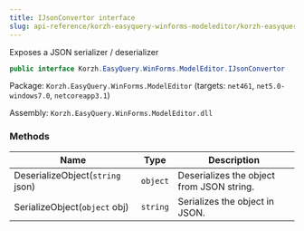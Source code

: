 ```yaml
---
title: IJsonConvertor interface
slug: api-reference/korzh-easyquery-winforms-modeleditor/korzh-easyquery-winforms-modeleditor-namespace/ijsonconvertor-interface
---
```



Exposes a JSON serializer / deserializer
```csharp
public interface Korzh.EasyQuery.WinForms.ModelEditor.IJsonConvertor

```
Package: `Korzh.EasyQuery.WinForms.ModelEditor` (targets: `net461`, `net5.0-windows7.0`, `netcoreapp3.1`)

Assembly: `Korzh.EasyQuery.WinForms.ModelEditor.dll`

### Methods

| Name | Type | Description | 
| --- | --- | --- | 
| DeserializeObject(`string` json) | `object` | Deserializes the object from JSON string. | 
| SerializeObject(`object` obj) | `string` | Serializes the object in JSON. |